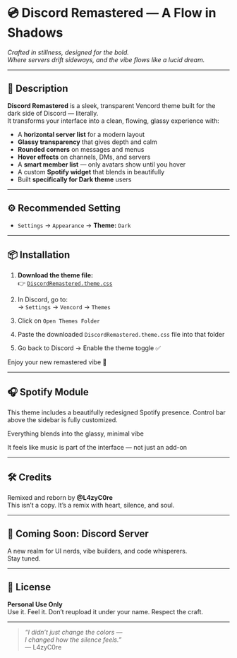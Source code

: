# 💿 Discord Remastered — A Flow in Shadows

*Crafted in stillness, designed for the bold.  
Where servers drift sideways, and the vibe flows like a lucid dream.*

---

## 🌌 Description

**Discord Remastered** is a sleek, transparent Vencord theme built for the dark side of Discord — literally.  
It transforms your interface into a clean, flowing, glassy experience with:

- A **horizontal server list** for a modern layout  
- **Glassy transparency** that gives depth and calm  
- **Rounded corners** on messages and menus  
- **Hover effects** on channels, DMs, and servers  
- A **smart member list** — only avatars show until you hover  
- A custom **Spotify widget** that blends in beautifully  
- Built **specifically for Dark theme** users

---

## ⚙️ Recommended Setting

- `Settings` → `Appearance` → **Theme:** `Dark`

---

## 📦 Installation

1. **Download the theme file:**  
   👉 [`DiscordRemastered.theme.css`](./DiscordRemastered.theme.css)

2. In Discord, go to:  
   → `Settings` → `Vencord` → `Themes`

3. Click on `Open Themes Folder`

4. Paste the downloaded `DiscordRemastered.theme.css` file into that folder

5. Go back to Discord → Enable the theme toggle ✅

Enjoy your new remastered vibe 🌌

---

## 🎧 Spotify Module

This theme includes a beautifully redesigned Spotify presence.
Control bar above the sidebar is fully customized.

Everything blends into the glassy, minimal vibe

It feels like music is part of the interface — not just an add-on

---

## 🛠️ Credits

Remixed and reborn by **@L4zyC0re**  
This isn’t a copy. It’s a remix with heart, silence, and soul.

---

## 🏡 Coming Soon: Discord Server

A new realm for UI nerds, vibe builders, and code whisperers.  
Stay tuned.

---

## 📜 License

**Personal Use Only**  
Use it. Feel it. Don’t reupload it under your name. Respect the craft.

---

> *“I didn’t just change the colors —  
> I changed how the silence feels.”*  
> — L4zyC0re
